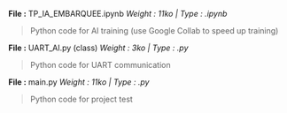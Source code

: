 **File :** TP_IA_EMBARQUEE.ipynb
*Weight : 11ko | Type : .ipynb*
> Python code for AI training (use Google Collab to speed up training)

**File :** UART_AI.py (class)
*Weight : 3ko | Type : .py*
> Python code for UART communication

**File :** main.py
*Weight : 11ko | Type : .py*
> Python code for project test

